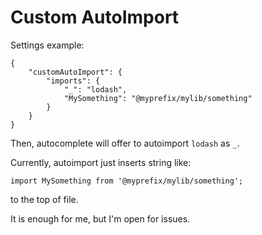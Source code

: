 Custom AutoImport
=================

Settings example:

```
{
	"customAutoImport": {
		"imports": {
			"_": "lodash",
			"MySomething": "@myprefix/mylib/something"
		}
	}
}
```

Then, autocomplete will offer to autoimport `lodash` as `_`.

Currently, autoimport just inserts string like:

```
import MySomething from '@myprefix/mylib/something';
```

to the top of file.

It is enough for me, but I'm open for issues.